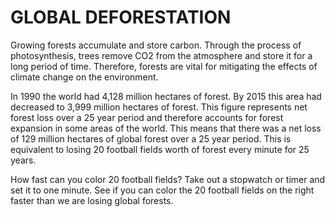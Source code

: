 # GLOBAL DEFORESTATION

Growing forests accumulate and store carbon. Through the process of photosynthesis, trees remove CO2 from the atmosphere and store it for a long period of time. Therefore, forests are vital for mitigating the effects of climate change on the environment.

In 1990 the world had 4,128 million hectares of forest. By 2015 this area had decreased to 3,999 million hectares of forest. This figure represents net forest loss over a 25 year period and therefore accounts for forest expansion in some areas of the world. This means that there was a net loss of 129 million hectares of global forest over a 25 year period. This is equivalent to losing 20 football fields worth of forest every minute for 25 years.

How fast can you color 20 football fields? Take out a stopwatch or timer and set it to one minute. See if you can color the 20 football fields on the right faster than we are losing global forests.
